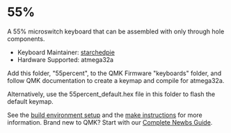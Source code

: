 # 55%

A 55% microswitch keyboard that can be assembled with only through hole components.

* Keyboard Maintainer: [starchedpie](https://github.com/StarchedPie)
* Hardware Supported: atmega32a

Add this folder, "55percent", to the QMK Firmware "keyboards" folder, and follow QMK documentation to create a keymap and compile for atmega32a.

Alternatively, use the 55percent_default.hex file in this folder to flash the default keymap.

See the [build environment setup](https://docs.qmk.fm/#/getting_started_build_tools) and the [make instructions](https://docs.qmk.fm/#/getting_started_make_guide) for more information. Brand new to QMK? Start with our [Complete Newbs Guide](https://docs.qmk.fm/#/newbs).
